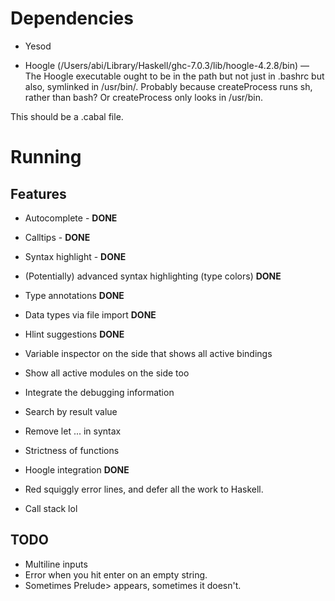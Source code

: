 
# Dependencies

* Yesod

* Hoogle (/Users/abi/Library/Haskell/ghc-7.0.3/lib/hoogle-4.2.8/bin) — The Hoogle executable ought to be in the path but not just in .bashrc but also, symlinked in /usr/bin/. Probably because createProcess runs sh, rather than bash? Or createProcess only looks in /usr/bin.

This should be a .cabal file.

# Running

## Features

* Autocomplete - **DONE**
* Calltips - **DONE**
* Syntax highlight - **DONE**
* (Potentially) advanced syntax highlighting (type colors) **DONE**
* Type annotations **DONE**
* Data types via file import **DONE**
* Hlint suggestions **DONE**
* Variable inspector on the side that shows all active bindings
* Show all active modules on the side too
* Integrate the debugging information
* Search by result value
* Remove let ... in syntax
* Strictness of functions
* Hoogle integration **DONE**
* Red squiggly error lines, and defer all the work to Haskell.

* Call stack lol

## TODO

* Multiline inputs
* Error when you hit enter on an empty string.
* Sometimes Prelude> appears, sometimes it doesn't.
